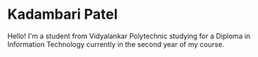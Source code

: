 # Kadambari Patel

Hello! I'm a student from Vidyalankar Polytechnic studying for a Diploma in Information Technology
currently in the second year of my course. 

